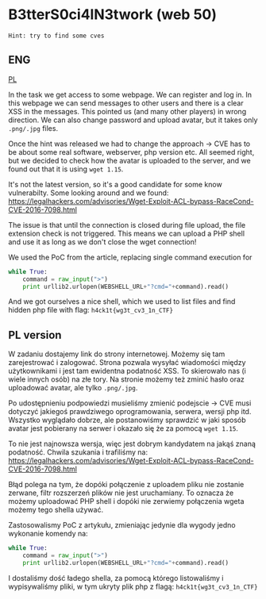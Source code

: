 # B3tterS0ci4lN3twork (web 50)

	Hint: try to find some cves

## ENG
[PL](#pl-version)

In the task we get access to some webpage.
We can register and log in.
In this webpage we can send messages to other users and there is a clear XSS in the messages.
This pointed us (and many other players) in wrong direction.
We can also change password and upload avatar, but it takes only `.png/.jpg` files.

Once the hint was released we had to change the approach -> CVE has to be about some real software, webserver, php version etc.
All seemed right, but we decided to check how the avatar is uploaded to the server, and we found out that it is using `wget 1.15`.

It's not the latest version, so it's a good candidate for some know vulnerabilty.
Some looking around and we found: https://legalhackers.com/advisories/Wget-Exploit-ACL-bypass-RaceCond-CVE-2016-7098.html

The issue is that until the connection is closed during file upload, the file extension check is not triggered.
This means we can upload a PHP shell and use it as long as we don't close the wget connection!

We used the PoC from the article, replacing single command execution for

```python
while True:
	command = raw_input(">")
	print urllib2.urlopen(WEBSHELL_URL+"?cmd="+command).read()
```

And we got ourselves a nice shell, which we used to list files and find hidden php file with flag:
`h4ck1t{wg3t_cv3_1n_CTF}`

## PL version

W zadaniu dostajemy link do strony internetowej.
Możemy się tam zarejestrować i zalogować.
Strona pozwala wysyłać wiadomości między użytkownikami i jest tam ewidentna podatność XSS.
To skierowało nas (i wiele innych osób) na złe tory.
Na stronie możemy też zminić hasło oraz uploadować avatar, ale tylko `.png/.jpg`.

Po udostępnieniu podpowiedzi musieliśmy zmienić podejscie -> CVE musi dotyczyć jakiegoś prawdziwego oprogramowania, serwera, wersji php itd.
Wszystko wyglądało dobrze, ale postanowiśmy sprawdzić w jaki sposób avatar jest pobierany na serwer i okazało się że za pomocą `wget 1.15`.

To nie jest najnowsza wersja, więc jest dobrym kandydatem na jakąś znaną podatność.
Chwila szukania i trafiliśmy na: https://legalhackers.com/advisories/Wget-Exploit-ACL-bypass-RaceCond-CVE-2016-7098.html

Błąd polega na tym, że dopóki połączenie z uploadem pliku nie zostanie zerwane, filtr rozszerzeń plików nie jest uruchamiany.
To oznacza że możemy uploadować PHP shell i dopóki nie zerwiemy połączenia wgeta możemy tego shella używać.

Zastosowalismy PoC z artykułu, zmieniając jedynie dla wygody jedno wykonanie komendy na:

```python
while True:
	command = raw_input(">")
	print urllib2.urlopen(WEBSHELL_URL+"?cmd="+command).read()
```

I dostaliśmy dość ładego shella, za pomocą którego listowaliśmy i wypisywaliśmy pliki, w tym ukryty plik php z flagą: `h4ck1t{wg3t_cv3_1n_CTF}`
